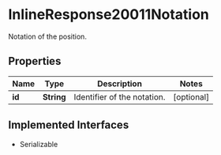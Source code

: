 

# InlineResponse20011Notation

Notation of the position.

## Properties

Name | Type | Description | Notes
------------ | ------------- | ------------- | -------------
**id** | **String** | Identifier of the notation. |  [optional]


## Implemented Interfaces

* Serializable


